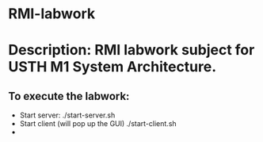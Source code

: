 # RMI-labwork
# Description: RMI labwork subject for USTH M1 System Architecture.
## To execute the labwork: 
* Start server: ./start-server.sh
* Start client (will pop up the GUI) ./start-client.sh
* 